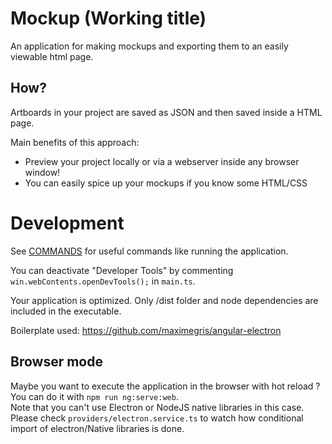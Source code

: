 
# Mockup (Working title)

An application for making mockups and exporting them to an easily viewable html page.

## How?

Artboards in your project are saved as JSON and then saved inside a HTML page.

Main benefits of this approach:
 - Preview your project locally or via a webserver inside any browser window!
 - You can easily spice up your mockups if you know some HTML/CSS

# Development

See [COMMANDS](./commands.md) for useful commands like running the application.

You can deactivate "Developer Tools" by commenting `win.webContents.openDevTools();` in `main.ts`.

Your application is optimized. Only /dist folder and node dependencies are included in the executable.

Boilerplate used: https://github.com/maximegris/angular-electron

## Browser mode

Maybe you want to execute the application in the browser with hot reload ? You can do it with `npm run ng:serve:web`.  
Note that you can't use Electron or NodeJS native libraries in this case. Please check `providers/electron.service.ts` to watch how conditional import of electron/Native libraries is done.
